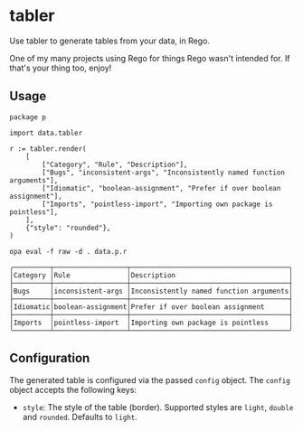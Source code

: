 # tabler

Use tabler to generate tables from your data, in Rego.

One of my many projects using Rego for things Rego wasn't intended for. 
If that's your thing too, enjoy!

## Usage

```rego
package p

import data.tabler

r := tabler.render(
	[
		["Category", "Rule", "Description"],
		["Bugs", "inconsistent-args", "Inconsistently named function arguments"],
		["Idiomatic", "boolean-assignment", "Prefer if over boolean assignment"],
		["Imports", "pointless-import", "Importing own package is pointless"],
	],
	{"style": "rounded"},
)
```

```shell
opa eval -f raw -d . data.p.r
```

```text
╭─────────┬──────────────────┬───────────────────────────────────────╮
│Category │Rule              │Description                            │
├─────────┼──────────────────┼───────────────────────────────────────┤
│Bugs     │inconsistent-args │Inconsistently named function arguments│
├─────────┼──────────────────┼───────────────────────────────────────┤
│Idiomatic│boolean-assignment│Prefer if over boolean assignment      │
├─────────┼──────────────────┼───────────────────────────────────────┤
│Imports  │pointless-import  │Importing own package is pointless     │
╰─────────┴──────────────────┴───────────────────────────────────────╯
```

## Configuration

The generated table is configured via the passed `config` object. The `config` object accepts the following keys:

- `style`: The style of the table (border). Supported styles are `light`, `double` and `rounded`. Defaults to `light`.
